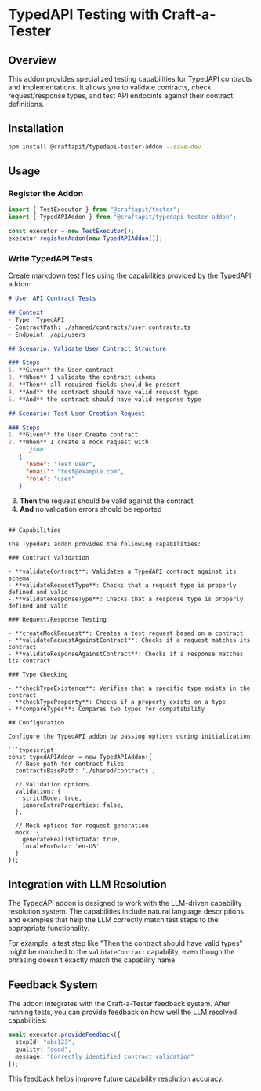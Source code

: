 # TypedAPI Testing with Craft-a-Tester

## Overview

This addon provides specialized testing capabilities for TypedAPI contracts and implementations. It allows you to validate contracts, check request/response types, and test API endpoints against their contract definitions.

## Installation

```bash
npm install @craftapit/typedapi-tester-addon --save-dev
```

## Usage

### Register the Addon

```typescript
import { TestExecutor } from "@craftapit/tester";
import { TypedAPIAddon } from "@craftapit/typedapi-tester-addon";

const executor = new TestExecutor();
executor.registerAddon(new TypedAPIAddon());
```

### Write TypedAPI Tests

Create markdown test files using the capabilities provided by the TypedAPI addon:

```markdown
# User API Contract Tests

## Context
- Type: TypedAPI
- ContractPath: ./shared/contracts/user.contracts.ts
- Endpoint: /api/users

## Scenario: Validate User Contract Structure

### Steps
1. **Given** the User contract 
2. **When** I validate the contract schema
3. **Then** all required fields should be present
4. **And** the contract should have valid request type
5. **And** the contract should have valid response type

## Scenario: Test User Creation Request

### Steps
1. **Given** the User Create contract
2. **When** I create a mock request with:
   ```json
   {
     "name": "Test User",
     "email": "test@example.com",
     "role": "user"
   }
   ```
3. **Then** the request should be valid against the contract
4. **And** no validation errors should be reported
```

## Capabilities

The TypedAPI addon provides the following capabilities:

### Contract Validation

- **validateContract**: Validates a TypedAPI contract against its schema
- **validateRequestType**: Checks that a request type is properly defined and valid
- **validateResponseType**: Checks that a response type is properly defined and valid

### Request/Response Testing

- **createMockRequest**: Creates a test request based on a contract
- **validateRequestAgainstContract**: Checks if a request matches its contract
- **validateResponseAgainstContract**: Checks if a response matches its contract

### Type Checking

- **checkTypeExistence**: Verifies that a specific type exists in the contract
- **checkTypeProperty**: Checks if a property exists on a type
- **compareTypes**: Compares two types for compatibility

## Configuration

Configure the TypedAPI addon by passing options during initialization:

```typescript
const typedAPIAddon = new TypedAPIAddon({
  // Base path for contract files
  contractsBasePath: './shared/contracts',
  
  // Validation options
  validation: {
    strictMode: true,
    ignoreExtraProperties: false,
  },
  
  // Mock options for request generation
  mock: {
    generateRealisticData: true,
    localeForData: 'en-US'
  }
});
```

## Integration with LLM Resolution

The TypedAPI addon is designed to work with the LLM-driven capability resolution system. The capabilities include natural language descriptions and examples that help the LLM correctly match test steps to the appropriate functionality.

For example, a test step like "Then the contract should have valid types" might be matched to the `validateContract` capability, even though the phrasing doesn't exactly match the capability name.

## Feedback System

The addon integrates with the Craft-a-Tester feedback system. After running tests, you can provide feedback on how well the LLM resolved capabilities:

```typescript
await executor.provideFeedback({
  stepId: "abc123",
  quality: "good",
  message: "Correctly identified contract validation"
});
```

This feedback helps improve future capability resolution accuracy.
